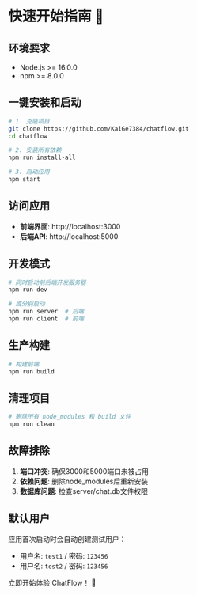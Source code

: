 # 快速开始指南 🚀

## 环境要求

- Node.js >= 16.0.0
- npm >= 8.0.0

## 一键安装和启动

```bash
# 1. 克隆项目
git clone https://github.com/KaiGe7384/chatflow.git
cd chatflow

# 2. 安装所有依赖
npm run install-all

# 3. 启动应用
npm start
```

## 访问应用

- **前端界面**: http://localhost:3000
- **后端API**: http://localhost:5000

## 开发模式

```bash
# 同时启动前后端开发服务器
npm run dev

# 或分别启动
npm run server  # 后端
npm run client  # 前端
```

## 生产构建

```bash
# 构建前端
npm run build
```

## 清理项目

```bash
# 删除所有 node_modules 和 build 文件
npm run clean
```

## 故障排除

1. **端口冲突**: 确保3000和5000端口未被占用
2. **依赖问题**: 删除node_modules后重新安装
3. **数据库问题**: 检查server/chat.db文件权限

## 默认用户

应用首次启动时会自动创建测试用户：
- 用户名: `test1` / 密码: `123456`
- 用户名: `test2` / 密码: `123456`

立即开始体验 ChatFlow！ 💬 